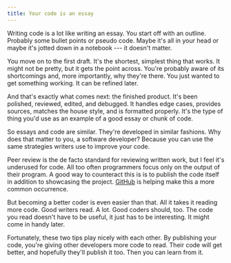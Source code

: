 ```yaml
---
title: Your code is an essay
---
```


Writing code is a lot like writing an essay. You start off with an
outline. Probably some bullet points or pseudo code. Maybe it's all
in your head or maybe it's jotted down in a notebook --- it doesn't
matter.

You move on to the first draft. It's the shortest, simplest thing
that works. It might not be pretty, but it gets the point across.
You're probably aware of its shortcomings and, more importantly,
why they're there. You just wanted to get something working. It can
be refined later.

And that's exactly what comes next: the finished product. It's been
polished, reviewed, edited, and debugged. It handles edge cases,
provides sources, matches the house style, and is formatted properly.
It's the type of thing you'd use as an example of a good essay or
chunk of code.

So essays and code are similar. They're developed in similar fashions.
Why does that matter to you, a software developer? Because you can
use the same strategies writers use to improve your code.

Peer review is the de facto standard for reviewing written work,
but I feel it's underused for code. All too often programmers focus
only on the output of their program. A good way to counteract this
is is to publish the code itself in addition to showcasing the
project. [GitHub][1] is helping make this a more common occurrence.

But becoming a better coder is even easier than that. All it takes
it reading more code. Good writers read. A lot. Good coders should,
too. The code you read doesn't have to be useful, it just has to
be interesting. It might come in handy later.

Fortunately, these two tips play nicely with each other. By publishing
your code, you're giving other developers more code to read. Their
code will get better, and hopefully they'll publish it too. Then
you can learn from it.

[1]: https://github.com
